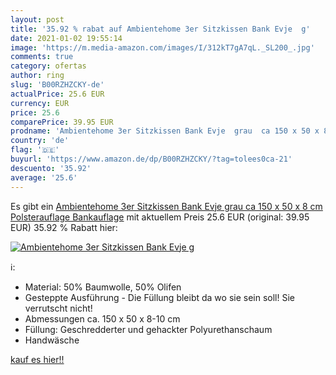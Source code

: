 ```yaml
---
layout: post
title: '35.92 % rabat auf Ambientehome 3er Sitzkissen Bank Evje  g'
date: 2021-01-02 19:55:14
image: 'https://m.media-amazon.com/images/I/312kT7gA7qL._SL200_.jpg'
comments: true
category: ofertas
author: ring
slug: 'B00RZHZCKY-de'
actualPrice: 25.6 EUR
currency: EUR
price: 25.6
comparePrice: 39.95 EUR
prodname: 'Ambientehome 3er Sitzkissen Bank Evje  grau  ca 150 x 50 x 8 cm  Polsterauflage  Bankauflage'
country: 'de'
flag: '🇩🇪'
buyurl: 'https://www.amazon.de/dp/B00RZHZCKY/?tag=tolees0ca-21'
descuento: '35.92'
average: '25.6'
---
```


Es gibt ein [Ambientehome 3er Sitzkissen Bank Evje  grau  ca 150 x 50 x 8 cm  Polsterauflage  Bankauflage](https://www.amazon.de/dp/B00RZHZCKY/?tag=tolees0ca-21) mit aktuellem Preis 25.6 EUR (original: 39.95 EUR) 35.92 % Rabatt hier:

[![Ambientehome 3er Sitzkissen Bank Evje  g](https://m.media-amazon.com/images/I/312kT7gA7qL._SL200_.jpg)](https://www.amazon.de/dp/B00RZHZCKY/?tag=tolees0ca-21)

ℹ️:

- Material: 50% Baumwolle, 50% Olifen
- Gesteppte Ausführung - Die Füllung bleibt da wo sie sein soll! Sie verrutscht nicht!
- Abmessungen ca. 150 x 50 x 8-10 cm
- Füllung: Geschredderter und gehackter Polyurethanschaum
- Handwäsche

[kauf es hier!!](https://www.amazon.de/dp/B00RZHZCKY/?tag=tolees0ca-21)

